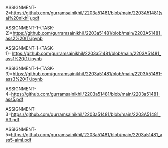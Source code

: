 ASSIGNMENT-2=https://github.com/gurramsainikhil/2203a51481/blob/main/2203A51481(sai%20nikhil).pdf

ASSIGNMENT-1-(TASK-2)=https://github.com/gurramsainikhil/2203a51481/blob/main/2203A51481_ass2%20(1).ipynb

ASSIGNMENT-1-(TASK-1)=https://github.com/gurramsainikhil/2203a51481/blob/main/2203A51481_ass1%20(1).ipynb

ASSIGNMENT-1-(TASK-3)=https://github.com/gurramsainikhil/2203a51481/blob/main/2203A51481-ass3%20(1).ipynb

ASSIGNMENT-4=https://github.com/gurramsainikhil/2203a51481/blob/main/2203a51481-ass5.pdf

ASSIGNMENT-3=https://github.com/gurramsainikhil/2203a51481/blob/main/2203A51481_A3.pdf

ASSIGNMENT-5=https://github.com/gurramsainikhil/2203a51481/blob/main/2203a51481_ass5-aiml.pdf
